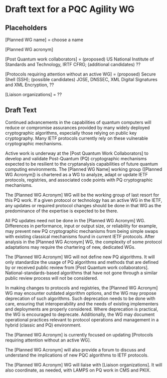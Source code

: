 # Draft text for a PQC Agility WG

## Placeholders
[Planned WG name] = choose a name

[Planned WG acronym]

[Post Quantum work collaborators] = (proposed) US National Institute of Standards and Technology, IRTF CFRG; (additional candidates) ??

[Protocols requiring attention without an active WG] = (proposed) Secure Shell (SSH); (possible candidates) JOSE, DNSSEC, XML Digital Signatures and XML Encryption, ??

[Liaison organizations] = ??

## Draft Text
Continued advancements in the capabilities of quantum computers will reduce or compromise assurances provided by many widely deployed cryptographic algorithms, especially those relying on public key cryptography. Many IETF protocols currently rely on these vulnerable cryptographic mechanisms.  

Active work is underway at the [Post Quantum Work Collaborators] to develop and validate Post-Quantum (PQ) cryptographic mechanisms expected to be resilient to the cryptanalysis capabilities of future quantum computing environments.  The [Planned WG Name] working group ([Planned WG Acronym]) is chartered as a WG to analyze, adapt or update IETF protocols, registries, and associated code points with PQ cryptographic mechanisms.

The [Planned WG Acronym] WG will be the working group of last resort for this PQ work.  If a given protocol or technology has an active WG in the IETF, any updates or required protocol changes should be done in that WG as the predominance of the expertise is expected to be there.

All PQ updates need not be done in the [Planned WG Acronym] WG.  Differences in performance, input or output size, or reliability for example, may prevent new PQ cryptographic mechanisms from being simple swaps with existing classical mechanisms found in current IETF protocols.  After analysis in the [Planned WG Acronym] WG, the complexity of some protocol adaptations may require the chartering of new, dedicated WGs.

The [Planned WG Acronym] WG will not define new PQ algorithms.  It will only standardize the usage of PQ algorithms and methods that are defined by or received public review from [Post Quantum work collaborators]. National-standards-based algorithms that have not gone through a similar public review process will not be considered.

In making changes to protocols and registries, the [Planned WG Acronym] WG may encounter outdated algorithm options, and the WG may propose deprecation of such algorithms.  Such deprecation needs to be done with care, ensuring that interoperability and the needs of existing implementers and deployments are properly considered. Where deprecation is practical, the WG is encouraged to deprecate.  Additionally, the WG may document operational practices relevant to protocol operations and management in a hybrid (classic and PQ) environment.

The [Planned WG Acronym] is currently focused on updating [Protocols requiring attention without an active WG].

The [Planned WG Acronym] will also provide a forum to discuss and understand the implications of new PQC algorithms to IETF protocols.

The [Planned WG Acronym] WG will liaise with [Liaison organizations].  It will also coordinate, as needed, with LAMPS on PQ work in CMS and PKIX.
